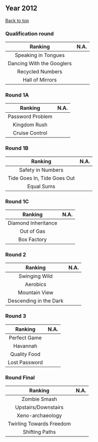## Year 2012

[Back to top](../Readme.MD)

### Qualification round

| Ranking | N.A. | 
|:-----:| :-----:| 
| Speaking in Tongues |  |
| Dancing With the Googlers |  |
| Recycled Numbers |  |
| Hall of Mirrors |  |

### Round 1A

| Ranking | N.A. | 
|:-----:| :-----:| 
| Password Problem |  |
| Kingdom Rush |  |
| Cruise Control |  |

### Round 1B

| Ranking | N.A. | 
|:-----:| :-----:| 
| Safety in Numbers |  |
| Tide Goes In, Tide Goes Out |  |
| Equal Sums |  |

### Round 1C

| Ranking | N.A. | 
|:-----:| :-----:| 
| Diamond Inheritance |  |
| Out of Gas |  |
| Box Factory |  |

### Round 2

| Ranking | N.A. | 
|:-----:| :-----:| 
| Swinging Wild |  |
| Aerobics |  |
| Mountain View |  |
| Descending in the Dark |  |

### Round 3

| Ranking | N.A. | 
|:-----:| :-----:| 
| Perfect Game |  |
| Havannah |  |
| Quality Food |  |
| Lost Password |  |

### Round Final

| Ranking | N.A. | 
|:-----:| :-----:| 
| Zombie Smash |  |
| Upstairs/Downstairs |  |
| Xeno-archaeology |  |
| Twirling Towards Freedom |  |
| Shifting Paths |  |
